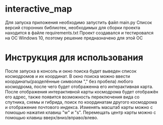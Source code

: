 # interactive_map
Для запуска приложения необходимо запустить файл main.py
Список версий сторонних библиотек, необходимых для сборки проекта находится в файле requirements.txt
Проект создавался и тестировался на ОС Windows 10, поэтому решение предназначено для этой ОС
# Инструкция для использования
После запуска в консоль и окно поиска будет выведен список космодромов и их координат. В окно поиска можно ввести координаты(разделённые символом "," без пробела) любого космодрома, после чего будет отображенна его интерактивная карта.
После отображения интерактивной карты космодрома будет отображён его адрес, также появится возможность переключения вида со спутника, схемы и гибрида, поиск по координатам другого космодрома и отображение почтового индекса.
Изменять масштаб карты можно с помощью нажатия клавиш "w" и "s".
Перемещать центр карты можно с помощью клавиш вверх/вниз/вправо/влево.
